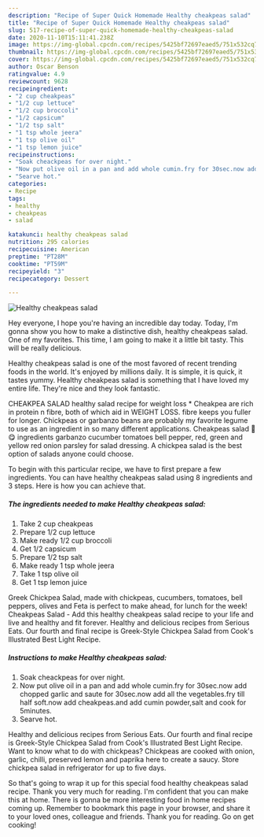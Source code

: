 ```yaml
---
description: "Recipe of Super Quick Homemade Healthy cheakpeas salad"
title: "Recipe of Super Quick Homemade Healthy cheakpeas salad"
slug: 517-recipe-of-super-quick-homemade-healthy-cheakpeas-salad
date: 2020-11-10T15:11:41.238Z
image: https://img-global.cpcdn.com/recipes/5425bf72697eaed5/751x532cq70/healthy-cheakpeas-salad-recipe-main-photo.jpg
thumbnail: https://img-global.cpcdn.com/recipes/5425bf72697eaed5/751x532cq70/healthy-cheakpeas-salad-recipe-main-photo.jpg
cover: https://img-global.cpcdn.com/recipes/5425bf72697eaed5/751x532cq70/healthy-cheakpeas-salad-recipe-main-photo.jpg
author: Oscar Benson
ratingvalue: 4.9
reviewcount: 9628
recipeingredient:
- "2 cup cheakpeas"
- "1/2 cup lettuce"
- "1/2 cup broccoli"
- "1/2 capsicum"
- "1/2 tsp salt"
- "1 tsp whole jeera"
- "1 tsp olive oil"
- "1 tsp lemon juice"
recipeinstructions:
- "Soak cheackpeas for over night."
- "Now put olive oil in a pan and add whole cumin.fry for 30sec.now add chopped garlic and saute for 30sec.now add all the vegetables.fry till half soft.now add cheakpeas.and add cumin powder,salt and cook for 5minutes."
- "Searve hot."
categories:
- Recipe
tags:
- healthy
- cheakpeas
- salad

katakunci: healthy cheakpeas salad 
nutrition: 295 calories
recipecuisine: American
preptime: "PT28M"
cooktime: "PT59M"
recipeyield: "3"
recipecategory: Dessert

---
```



![Healthy cheakpeas salad](https://img-global.cpcdn.com/recipes/5425bf72697eaed5/751x532cq70/healthy-cheakpeas-salad-recipe-main-photo.jpg)

Hey everyone, I hope you're having an incredible day today. Today, I'm gonna show you how to make a distinctive dish, healthy cheakpeas salad. One of my favorites. This time, I am going to make it a little bit tasty. This will be really delicious.

Healthy cheakpeas salad is one of the most favored of recent trending foods in the world. It's enjoyed by millions daily. It is simple, it is quick, it tastes yummy. Healthy cheakpeas salad is something that I have loved my entire life. They're nice and they look fantastic.

CHEAKPEA SALAD healthy salad recipe for weight loss * Cheakpea are rich in protein n fibre, both of which aid in WEIGHT LOSS. fibre keeps you fuller for longer. Chickpeas or garbanzo beans are probably my favorite legume to use as an ingredient in so many different applications. Cheakpeas salad 🥗 😋 ingredients garbanzo cucumber tomatoes bell pepper, red, green and yellow red onion parsley for salad dressing. A chickpea salad is the best option of salads anyone could choose.


To begin with this particular recipe, we have to first prepare a few ingredients. You can have healthy cheakpeas salad using 8 ingredients and 3 steps. Here is how you can achieve that.

<!--inarticleads1-->

##### The ingredients needed to make Healthy cheakpeas salad:

1. Take 2 cup cheakpeas
1. Prepare 1/2 cup lettuce
1. Make ready 1/2 cup broccoli
1. Get 1/2 capsicum
1. Prepare 1/2 tsp salt
1. Make ready 1 tsp whole jeera
1. Take 1 tsp olive oil
1. Get 1 tsp lemon juice


Greek Chickpea Salad, made with chickpeas, cucumbers, tomatoes, bell peppers, olives and Feta is perfect to make ahead, for lunch for the week! Cheakpeas Salad - Add this healthy cheakpeas salad recipe to your life and live and healthy and fit forever. Healthy and delicious recipes from Serious Eats. Our fourth and final recipe is Greek-Style Chickpea Salad from Cook&#39;s Illustrated Best Light Recipe. 

<!--inarticleads2-->

##### Instructions to make Healthy cheakpeas salad:

1. Soak cheackpeas for over night.
1. Now put olive oil in a pan and add whole cumin.fry for 30sec.now add chopped garlic and saute for 30sec.now add all the vegetables.fry till half soft.now add cheakpeas.and add cumin powder,salt and cook for 5minutes.
1. Searve hot.


Healthy and delicious recipes from Serious Eats. Our fourth and final recipe is Greek-Style Chickpea Salad from Cook&#39;s Illustrated Best Light Recipe. Want to know what to do with chickpeas? Chickpeas are cooked with onion, garlic, chilli, preserved lemon and paprika here to create a saucy. Store chickpea salad in refrigerator for up to five days. 

So that's going to wrap it up for this special food healthy cheakpeas salad recipe. Thank you very much for reading. I'm confident that you can make this at home. There is gonna be more interesting food in home recipes coming up. Remember to bookmark this page in your browser, and share it to your loved ones, colleague and friends. Thank you for reading. Go on get cooking!
